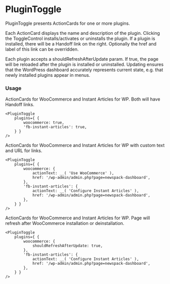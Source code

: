 # PluginToggle

PluginToggle presents ActionCards for one or more plugins.

Each ActionCard displays the name and description of the plugin. Clicking the ToggleControl installs/activates or uninstalls the plugin. If a plugin is installed, there will be a Handoff link on the right. Optionally the href and label of this link can be overridden.

Each plugin accepts a shouldRefreshAfterUpdate param. If true, the page will be reloaded after the plugin is installed or uninstalled. Updating ensures that the WordPress dashboard accurately represents current state, e.g. that newly installed plugins appear in menus.

### Usage

ActionCards for WooCommerce and Instant Articles for WP. Both will have Handoff links.

```
<PluginToggle
	plugins={ {
		woocommerce: true,
		'fb-instant-articles': true,
	} }
/>
```

ActionCards for WooCommerce and Instant Articles for WP with custom text and URL for links.

```
<PluginToggle
	plugins={ {
		woocommerce: {
			actionText: __( 'Use WooCommerce' ),
			href: '/wp-admin/admin.php?page=newspack-dashboard',
		},
		'fb-instant-articles': {
			actionText: __( 'Configure Instant Articles' ),
			href: '/wp-admin/admin.php?page=newspack-dashboard',
		},
	} }
/>
```

ActionCards for WooCommerce and Instant Articles for WP. Page will refresh after WooCommerce installation or deinstallation.

```
<PluginToggle
	plugins={ {
		woocommerce: {
			shouldRefreshAfterUpdate: true,
		},
		'fb-instant-articles': {
			actionText: __( 'Configure Instant Articles' ),
			href: '/wp-admin/admin.php?page=newspack-dashboard',
		},
	} }
/>
```

